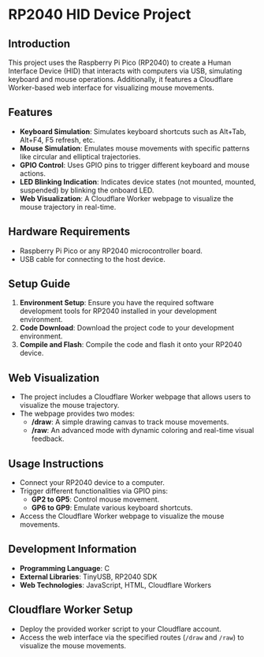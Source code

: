 # RP2040 HID Device Project

## Introduction
This project uses the Raspberry Pi Pico (RP2040) to create a Human Interface Device (HID) that interacts with computers via USB, simulating keyboard and mouse operations. Additionally, it features a Cloudflare Worker-based web interface for visualizing mouse movements.

## Features
- **Keyboard Simulation**: Simulates keyboard shortcuts such as Alt+Tab, Alt+F4, F5 refresh, etc.
- **Mouse Simulation**: Emulates mouse movements with specific patterns like circular and elliptical trajectories.
- **GPIO Control**: Uses GPIO pins to trigger different keyboard and mouse actions.
- **LED Blinking Indication**: Indicates device states (not mounted, mounted, suspended) by blinking the onboard LED.
- **Web Visualization**: A Cloudflare Worker webpage to visualize the mouse trajectory in real-time.

## Hardware Requirements
- Raspberry Pi Pico or any RP2040 microcontroller board.
- USB cable for connecting to the host device.

## Setup Guide
1. **Environment Setup**: Ensure you have the required software development tools for RP2040 installed in your development environment.
2. **Code Download**: Download the project code to your development environment.
3. **Compile and Flash**: Compile the code and flash it onto your RP2040 device.

## Web Visualization
- The project includes a Cloudflare Worker webpage that allows users to visualize the mouse trajectory.
- The webpage provides two modes:
  - **/draw**: A simple drawing canvas to track mouse movements.
  - **/raw**: An advanced mode with dynamic coloring and real-time visual feedback.

## Usage Instructions
- Connect your RP2040 device to a computer.
- Trigger different functionalities via GPIO pins:
  - **GP2 to GP5**: Control mouse movement.
  - **GP6 to GP9**: Emulate various keyboard shortcuts.
- Access the Cloudflare Worker webpage to visualize the mouse movements.

## Development Information
- **Programming Language**: C
- **External Libraries**: TinyUSB, RP2040 SDK
- **Web Technologies**: JavaScript, HTML, Cloudflare Workers

## Cloudflare Worker Setup
- Deploy the provided worker script to your Cloudflare account.
- Access the web interface via the specified routes (`/draw` and `/raw`) to visualize the mouse movements.

